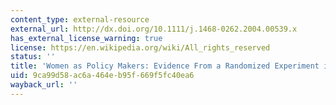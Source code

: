 ```yaml
---
content_type: external-resource
external_url: http://dx.doi.org/10.1111/j.1468-0262.2004.00539.x
has_external_license_warning: true
license: https://en.wikipedia.org/wiki/All_rights_reserved
status: ''
title: 'Women as Policy Makers: Evidence From a Randomized Experiment in India'
uid: 9ca99d58-ac6a-464e-b95f-669f5fc40ea6
wayback_url: ''
---
```

